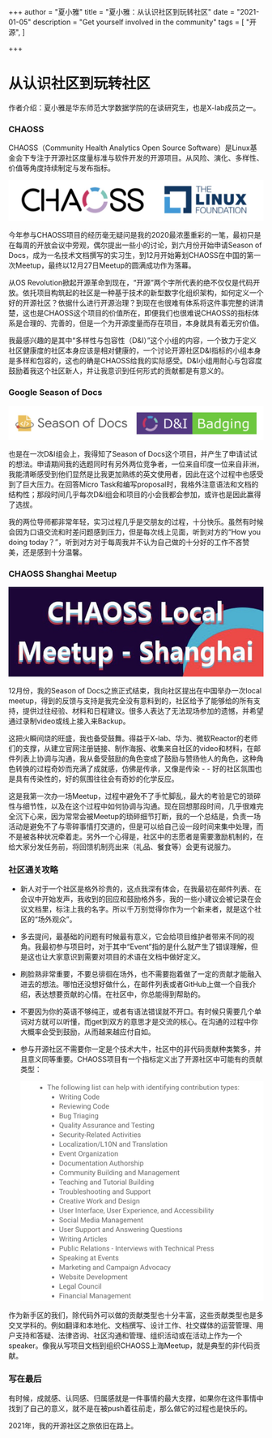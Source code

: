 +++
author = "夏小雅"
title = "夏小雅：从认识社区到玩转社区"
date = "2021-01-05"
description = "Get yourself involved in the community"
tags = [
    "开源",
]

+++

# 从认识社区到玩转社区

作者介绍：夏小雅是华东师范大学数据学院的在读研究生，也是X-lab成员之一。



### CHAOSS

CHAOSS（Community Health Analytics Open Source Software）是Linux基金会下专注于开源社区度量标准与软件开发的开源项目。从风险、演化、多样性、价值等角度持续制定与发布指标。

![committer](../images/chaoss_meetup_sharing/img1.jpg)

今年参与CHAOSS项目的经历毫无疑问是我的2020最浓墨重彩的一笔，最初只是在每周的开放会议中旁观，偶尔提出一些小的讨论，到六月份开始申请Season of Docs，成为一名技术文档撰写的实习生，到12月开始筹划CHAOSS在中国的第一次Meetup，最终以12月27日Meetup的圆满成功作为落幕。

 从OS Revolution掀起开源革命到现在，“开源”两个字所代表的绝不仅仅是代码开放。依托项目构筑起的社区是一种基于技术的新型数字化组织架构，如何定义一个好的开源社区？依据什么进行开源治理？到现在也很难有体系将这件事完整的讲清楚，这也是CHAOSS这个项目的价值所在，即便我们也很难说CHAOSS的指标体系是合理的、完善的，但是一个为开源度量而存在项目，本身就具有着无穷价值。 

我最感兴趣的是其中“多样性与包容性（D&I）”这个小组的内容，一个致力于定义社区健康度的社区本身应该是相对健康的，一个讨论开源社区D&I指标的小组本身是多样和包容的，这也的确是CHAOSS给我的实际感受。D&I小组用耐心与包容度鼓励着我这个社区新人，并让我意识到任何形式的贡献都是有意义的。



### Google Season of Docs

![committer](../images/chaoss_meetup_sharing/img2.jpg)

也是在一次D&I组会上，我得知了Season of Docs这个项目，并产生了申请试试的想法。申请期间我的选题同时有另外两位竞争者，一位来自印度一位来自非洲，我能清晰感受到他们显然是比我更加熟练的英文使用者，因此在这个过程中也感受到了巨大压力。在回答Micro Task和编写proposal时，我格外注意语法和文档的结构性；那段时间几乎每次D&I组会和项目的小会我都会参加，或许也是因此赢得了选拔。 

我的两位导师都非常年轻，实习过程几乎是交朋友的过程，十分快乐。虽然有时候会因为口语交流和时差问题感到压力，但是每次线上见面，听到对方的“How you doing today？”，听到对方对于每周我并不认为自己做的十分好的工作不吝赞美，还是感到十分温馨。



### CHAOSS Shanghai Meetup

![committer](../images/chaoss_meetup_sharing/img3.png)

12月份，我的Season of Docs之旅正式结束，我向社区提出在中国举办一次local meetup，得到的反馈与支持是我完全没有意料到的，社区给予了能够给的所有支持，提供过往经验、材料和日程建议。很多人表达了无法现场参加的遗憾，并希望通过录制video或线上接入来Backup。 

这把火瞬间烧的旺盛，我也备受鼓舞。得益于X-lab、华为、微软Reactor的老师们的支撑，从建立官网注册链接、制作海报、收集来自社区的video和材料，在邮件列表上协调与沟通，我从备受鼓励的角色变成了鼓励与赞扬他人的角色，这种角色转换的过程奇妙而充满了成就感，仿佛是传承，又像是传染 - - 好的社区氛围也是具有传染性的，好的氛围往往会有奇妙的化学反应。 

这是我第一次办一场Meetup，过程中避免不了手忙脚乱，最大的考验是它的琐碎性与细节性，以及在这个过程中如何协调与沟通。现在回想那段时间，几乎很难完全沉下心来，因为常常会被Meetup的琐碎细节打断，我的一个总结是，负责一场活动是避免不了与零碎事情打交道的，但是可以给自己设一段时间来集中处理，而不是被各种状况牵着走。另外一个心得是，社区中的志愿者是需要激励机制的，在给大家分发任务前，将回馈机制亮出来（礼品、餐食等）会更有说服力。



### 社区通关攻略

* 新人对于一个社区是格外珍贵的，这点我深有体会，在我最初在邮件列表、在会议中开始发声，我收到的回应和鼓励格外多，我的一些小建议会被记录在会议文档里，标注上我的名字。所以千万别觉得你作为一个新来者，就是这个社区的“场外观众”。

* 多去提问，最基础的问题有时候最有意义，它会给项目维护者带来不同的视角。我最初参与项目时，对于其中“Event”指的是什么就产生了错误理解，但是这也让大家意识到需要对项目的术语在文档中做好定义。

* 刷脸熟非常重要，不要总徘徊在场外，也不需要抱着做了一定的贡献才能融入进去的想法。哪怕还没想好做什么，在邮件列表或者GitHub上做一个自我介绍，表达想要贡献的心情。在社区中，你总能得到帮助的。

* 不要因为你的英语不够纯正，或者有语法错误就不开口。有时候只需要几个单词对方就可以听懂，而get到双方的意思才是交流的核心。在沟通的过程中你大概率会受到鼓励，从而越来越应付自如。

* 参与开源社区不需要你一定是个技术大牛，社区中的非代码贡献种类繁多，并且意义同等重要。CHAOSS项目有一个指标定义出了开源社区中可能有的贡献类型：

  ![committer](../images/chaoss_meetup_sharing/img4.jpg)

作为新手区的我们，除代码外可以做的贡献类型也十分丰富，这些贡献类型也是多交叉学科的。例如翻译和本地化、文档撰写、设计工作、社交媒体的运营管理、用户支持和答疑、法律咨询、社区沟通和管理、组织活动或在活动上作为一个speaker。像我从写项目文档到组织CHAOSS上海Meetup，就是典型的非代码贡献。



### 写在最后

有时候，成就感、认同感、归属感就是一件事情的最大支撑，如果你在这件事情中找到了自己的意义，就不是在被push着往前走，那么做它的过程也是快乐的。 



2021年，我的开源社区之旅依旧在路上。
